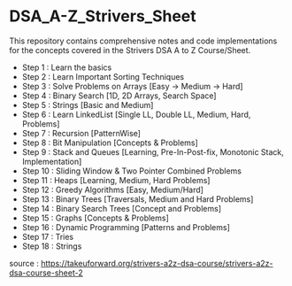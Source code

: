 # DSA_A-Z_Strivers_Sheet
This repository contains comprehensive notes and code implementations for the concepts covered in the Strivers DSA A to Z Course/Sheet.
- Step 1 : Learn the basics
- Step 2 : Learn Important Sorting Techniques
- Step 3 : Solve Problems on Arrays [Easy -> Medium -> Hard]
- Step 4 : Binary Search [1D, 2D Arrays, Search Space]
- Step 5 : Strings [Basic and Medium]
- Step 6 : Learn LinkedList [Single LL, Double LL, Medium, Hard, Problems]
- Step 7 : Recursion [PatternWise]
- Step 8 : Bit Manipulation [Concepts & Problems]
- Step 9 : Stack and Queues [Learning, Pre-In-Post-fix, Monotonic Stack, Implementation]
- Step 10 : Sliding Window & Two Pointer Combined Problems
- Step 11 : Heaps [Learning, Medium, Hard Problems]
- Step 12 : Greedy Algorithms [Easy, Medium/Hard]
- Step 13 : Binary Trees [Traversals, Medium and Hard Problems]
- Step 14 : Binary Search Trees [Concept and Problems]
- Step 15 : Graphs [Concepts & Problems]
- Step 16 : Dynamic Programming [Patterns and Problems]
- Step 17 : Tries
- Step 18 : Strings

source : https://takeuforward.org/strivers-a2z-dsa-course/strivers-a2z-dsa-course-sheet-2

